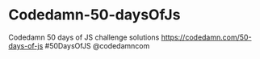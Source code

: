 # Codedamn-50-daysOfJs
Codedamn 50 days of JS challenge solutions
https://codedamn.com/50-days-of-js
#50DaysOfJS @codedamncom 
